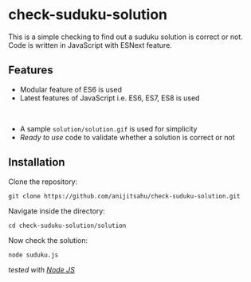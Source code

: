 # check-suduku-solution
This is a simple checking to find out a suduku solution is correct or not. Code is written in JavaScript with ESNext feature.

## Features
- Modular feature of ES6 is used
- Latest features of JavaScript i.e. ES6, ES7, ES8 is used

<br/>

- A sample `solution/solution.gif` is used for simplicity
- *Ready to use* code to validate whether a solution is correct or not 

## Installation

Clone the repository:
```
git clone https://github.com/anijitsahu/check-suduku-solution.git
```
Navigate inside the directory: 
```
cd check-suduku-solution/solution
```
Now check the solution:
```
node suduku.js
```
*tested with [Node JS](https://nodejs.org/en/docs/)*  

